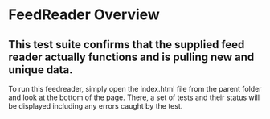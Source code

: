 # FeedReader Overview

## This test suite confirms that the supplied feed reader actually functions and is pulling new and unique data.

To run this feedreader, simply open the index.html file from the parent folder and look at the bottom of the page. There, a set of tests and their status will be displayed including any errors caught by the test.




